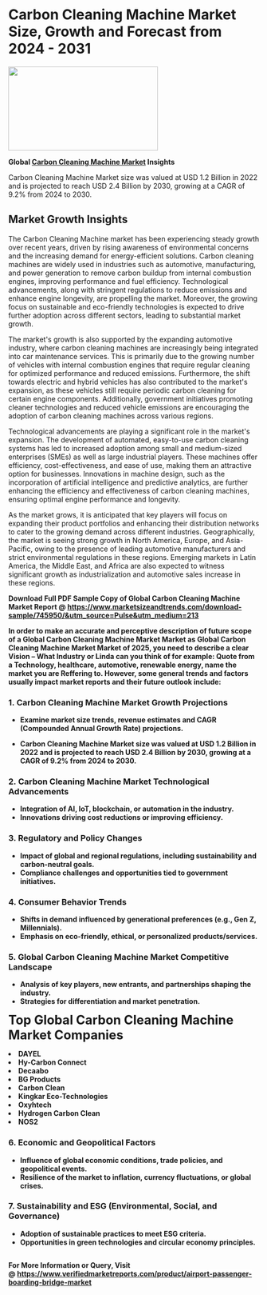 <H1>Carbon Cleaning Machine Market Size, Growth and Forecast from 2024 - 2031</H1><img class="aligncenter size-medium wp-image-584254" src="https://thirdeyenews.in/wp-content/uploads/2024/09/Global-Market-Research-300x168.jpeg" alt="" width="300" height="168" /><p><strong>Global&nbsp;<a href="https://www.marketsizeandtrends.com/download-sample/745950/&amp;utm_source=Pulse&amp;utm_medium=213">Carbon Cleaning Machine Market</a> Insights</strong></p><p>Carbon Cleaning Machine Market size was valued at USD 1.2 Billion in 2022 and is projected to reach USD 2.4 Billion by 2030, growing at a CAGR of 9.2% from 2024 to 2030.</p><p><h2>Market Growth Insights</h2> <p>The Carbon Cleaning Machine market has been experiencing steady growth over recent years, driven by rising awareness of environmental concerns and the increasing demand for energy-efficient solutions. Carbon cleaning machines are widely used in industries such as automotive, manufacturing, and power generation to remove carbon buildup from internal combustion engines, improving performance and fuel efficiency. Technological advancements, along with stringent regulations to reduce emissions and enhance engine longevity, are propelling the market. Moreover, the growing focus on sustainable and eco-friendly technologies is expected to drive further adoption across different sectors, leading to substantial market growth.</p> <p><strong></strong></p> <p>The market's growth is also supported by the expanding automotive industry, where carbon cleaning machines are increasingly being integrated into car maintenance services. This is primarily due to the growing number of vehicles with internal combustion engines that require regular cleaning for optimized performance and reduced emissions. Furthermore, the shift towards electric and hybrid vehicles has also contributed to the market's expansion, as these vehicles still require periodic carbon cleaning for certain engine components. Additionally, government initiatives promoting cleaner technologies and reduced vehicle emissions are encouraging the adoption of carbon cleaning machines across various regions.</p> <p>Technological advancements are playing a significant role in the market's expansion. The development of automated, easy-to-use carbon cleaning systems has led to increased adoption among small and medium-sized enterprises (SMEs) as well as large industrial players. These machines offer efficiency, cost-effectiveness, and ease of use, making them an attractive option for businesses. Innovations in machine design, such as the incorporation of artificial intelligence and predictive analytics, are further enhancing the efficiency and effectiveness of carbon cleaning machines, ensuring optimal engine performance and longevity.</p> <p>As the market grows, it is anticipated that key players will focus on expanding their product portfolios and enhancing their distribution networks to cater to the growing demand across different industries. Geographically, the market is seeing strong growth in North America, Europe, and Asia-Pacific, owing to the presence of leading automotive manufacturers and strict environmental regulations in these regions. Emerging markets in Latin America, the Middle East, and Africa are also expected to witness significant growth as industrialization and automotive sales increase in these regions.</p> <p><strong></p><p><span class=""><strong>Download Full PDF Sample Copy of Global Carbon Cleaning Machine Market Report</strong> @ <a href="https://www.marketsizeandtrends.com/download-sample/745950/&amp;utm_source=Pulse&amp;utm_medium=213" target="_blank">https://www.marketsizeandtrends.com/download-sample/745950/&amp;utm_source=Pulse&amp;utm_medium=213</a></span></p><p>In order to make an accurate and perceptive description of future scope of a Global&nbsp;Carbon Cleaning Machine Market Market as Global&nbsp;Carbon Cleaning Machine Market Market of 2025, you need to describe a clear Vision &ndash; What Industry or Linda can you think of for example: Quote from a Technology, healthcare, automotive, renewable energy, name the market you are Reffering to. However, some general trends and factors usually impact market reports and their future outlook include:</p><h3>1.&nbsp;<strong>Carbon Cleaning Machine Market Growth Projections</strong></h3><ul><li>Examine market size trends, revenue estimates and CAGR (Compounded Annual Growth Rate) projections.</li><li><p>Carbon Cleaning Machine Market size was valued at USD 1.2 Billion in 2022 and is projected to reach USD 2.4 Billion by 2030, growing at a CAGR of 9.2% from 2024 to 2030.</p></li></ul><h3>2.&nbsp;<strong>Carbon Cleaning Machine Market Technological Advancements</strong></h3><ul><li>Integration of AI, IoT, blockchain, or automation in the industry.</li><li>Innovations driving cost reductions or improving efficiency.</li></ul><h3>3.&nbsp;<strong>Regulatory and Policy Changes</strong></h3><ul><li>Impact of global and regional regulations, including sustainability and carbon-neutral goals.</li><li>Compliance challenges and opportunities tied to government initiatives.</li></ul><h3>4.&nbsp;<strong>Consumer Behavior Trends</strong></h3><ul><li>Shifts in demand influenced by generational preferences (e.g., Gen Z, Millennials).</li><li>Emphasis on eco-friendly, ethical, or personalized products/services.</li></ul><h3>5.&nbsp;<strong>Global Carbon Cleaning Machine Market Competitive Landscape</strong></h3><ul><li>Analysis of key players, new entrants, and partnerships shaping the industry.</li><li>Strategies for differentiation and market penetration.</li></ul><p data-pm-slice="1 1 []"><span style="color: inherit; font-family: inherit; font-size: 25px;">Top Global Carbon Cleaning Machine Market Companies</span></p><div class="" data-test-id=""><p><li>DAYEL</li><li> Hy-Carbon Connect</li><li> Decaabo</li><li> BG Products</li><li> Carbon Clean</li><li> Kingkar Eco-Technologies</li><li> Oxyhtech</li><li> Hydrogen Carbon Clean</li><li> NOS2</li></p></div><h3>6.&nbsp;<strong>Economic and Geopolitical Factors</strong></h3><ul><li>Influence of global economic conditions, trade policies, and geopolitical events.</li><li>Resilience of the market to inflation, currency fluctuations, or global crises.</li></ul><h3>7.&nbsp;<strong>Sustainability and ESG (Environmental, Social, and Governance)</strong></h3><ul><li>Adoption of sustainable practices to meet ESG criteria.</li><li>Opportunities in green technologies and circular economy principles.</li></ul><h2><strong style="font-size: 14px;">For More Information or Query, Visit @&nbsp;</strong><a style="background-color: #ffffff; font-size: 14px;" href="https://www.marketsizeandtrends.com/report/carbon-cleaning-machine-market/" target="_blank">https://www.verifiedmarketreports.com/product/airport-passenger-boarding-bridge-market</a></h2>
